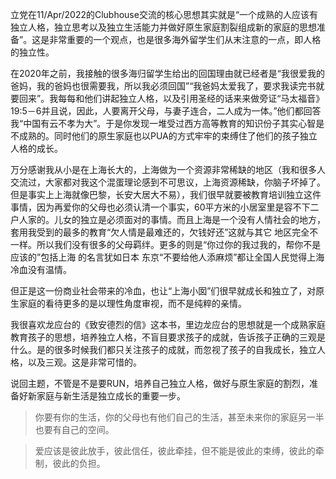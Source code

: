 立党在11/Apr/2022的Clubhouse交流的核心思想其实就是“一个成熟的人应该有独立人格，独立思考以及独立生活能力并做好原生家庭割裂组成新的家庭的思想准备”。这是非常重要的一个观点，也是很多海外留学生们从末注意的一点，即人格的独立性。  

在2020年之前，我接触的很多海归留学生给出的回国理由就已经者是“我很爱我的爸妈，我的爸妈也很需要我，所以我必须回国”“我爸妈太爱我了，要求我读完书就要回来”。我每每和他们讲起独立人格，以及引用圣经的话来来做旁证“马太福音》19:5－6并且说，因此，人要离开父母，与妻子连合，二人成为一体。”他们都回答我“中国有云不孝为大”。于是你发现一堆受过西方高等教育的知识份子其实心智是不成熟的。同时他们的原生家庭也以PUA的方式牢牢的束缚住了他们的孩子独立人格的成长。  

万分感谢我从小是在上海长大的，上海做为一个资源非常稀缺的地区（我和很多人交流过，大家都对我这个混蛋理论感到不可思议，上海资源稀缺，你脑子坏掉了。但是事实上上海就像巴黎，长安大居大不易），我们很早就要被教育培训独立这件事情，因为再爱你的父母也必须认清一个事实，60平方米的小居室里是容不下二户人家的。儿女的独立是必须面对的事情。而且上海是一个没有人情社会的地方，套用我受到的最多的教育“欠人情是最难还的，欠钱好还”这就与其它 地区完全不一样。所以我们没有很多的父母羁绊。更多的则是“你过你的我过我的，帮你不是应该的”包括上海 的名言犹如日本 东京“不要给他人添麻烦”都让全国人民觉得上海冷血没有温情。  

但正是这一份商业社会带来的冷血，也让“上海小囡”们很早就成长和独立了，对原生家庭的看待更多的是以理性角度审视，而不是纯粹的亲情。  

我很喜欢龙应台的《致安德烈的信》这本书，里边龙应台的思想就是一个成熟家庭教育孩子的思想，培养独立人格，不盲目要求孩子的成就，告诉孩子正确的三观是什么。是的很多时候我们都只关注孩子的成就，而忽视了孩子的自我成长，独立人格，以及三观。这是非常可惜的。  

说回主题，不管是不是要RUN，培养自己独立人格，做好与原生家庭的割烈，准备好新家庭与新生活是独立成长的重要一步。  

> 你要有你的生活，你的父母也有他们自己的生活，甚至未来你的家庭另一半也要有自己的空间。  

> 爱应该是彼此放手，彼此信任，彼此牵挂，但不能是彼此的束缚，彼此的牵制，彼此的负担。  
